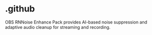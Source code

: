 # .github
OBS RNNoise Enhance Pack provides AI-based noise suppression and adaptive audio cleanup for streaming and recording.
